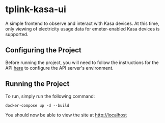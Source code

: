 # tplink-kasa-ui

A simple frontend to observe and interact with Kasa devices. At this time, only viewing of electricity usage data for emeter-enabled Kasa devices is supported.

## Configuring the Project

Before running the project, you will need to follow the instructions for the API [here](api/README.md) to configure the API server's environment.

## Running the Project

To run, simply run the following command:
```
docker-compose up -d --build
```

You should now be able to view the site at [http://localhost](http://localhost)